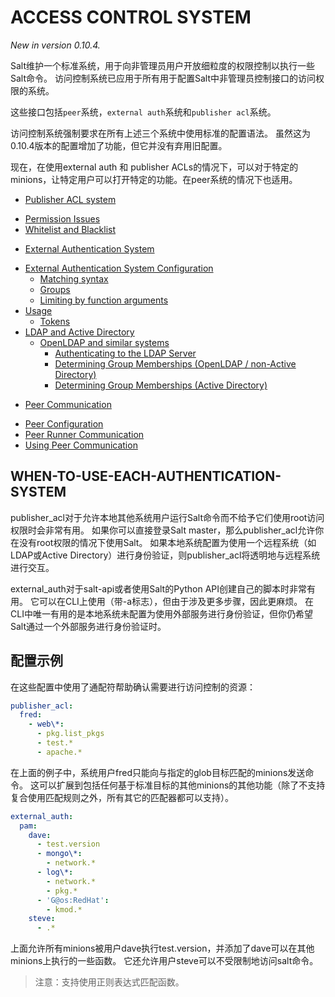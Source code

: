 # ACCESS CONTROL SYSTEM
*New in version 0.10.4.*

Salt维护一个标准系统，用于向非管理员用户开放细粒度的权限控制以执行一些Salt命令。 访问控制系统已应用于所有用于配置Salt中非管理员控制接口的访问权限的系统。

这些接口包括`peer`系统，`external auth`系统和`publisher acl`系统。

访问控制系统强制要求在所有上述三个系统中使用标准的配置语法。 虽然这为0.10.4版本的配置增加了功能，但它并没有弃用旧配置。

现在，在使用external auth 和 publisher ACLs的情况下，可以对于特定的minions，让特定用户可以打开特定的功能。在peer系统的情况下也适用。

+ [Publisher ACL system](https://github.com/watermelonbig/SaltStack-Chinese-ManualBook/blob/master/chapter04/04-6-1.Publish-acl-external-auth-peer-communication.md)
 - [Permission Issues](https://github.com/watermelonbig/SaltStack-Chinese-ManualBook/blob/master/chapter04/04-6-1.Publish-acl-external-auth-peer-communication.md#permission-issues)
 - [Whitelist and Blacklist](https://github.com/watermelonbig/SaltStack-Chinese-ManualBook/blob/master/chapter04/04-6-1.Publish-acl-external-auth-peer-communication.md#whitelist-and-blacklist)
+ [External Authentication System](https://docs.saltstack.com/en/latest/topics/eauth/index.html)
 - [External Authentication System Configuration](https://docs.saltstack.com/en/latest/topics/eauth/index.html#external-authentication-system-configuration)
   - [Matching syntax](https://docs.saltstack.com/en/latest/topics/eauth/index.html#matching-syntax)
   - [Groups](https://docs.saltstack.com/en/latest/topics/eauth/index.html#groups)
   - [Limiting by function arguments](https://docs.saltstack.com/en/latest/topics/eauth/index.html#limiting-by-function-arguments)
 - [Usage](https://docs.saltstack.com/en/latest/topics/eauth/index.html#usage)
   - [Tokens](https://docs.saltstack.com/en/latest/topics/eauth/index.html#tokens)
 - [LDAP and Active Directory](https://docs.saltstack.com/en/latest/topics/eauth/index.html#ldap-and-active-directory)
   - [OpenLDAP and similar systems](https://docs.saltstack.com/en/latest/topics/eauth/index.html#openldap-and-similar-systems)
     - [Authenticating to the LDAP Server](https://docs.saltstack.com/en/latest/topics/eauth/index.html#authenticating-to-the-ldap-server)
     - [Determining Group Memberships (OpenLDAP / non-Active Directory)](https://docs.saltstack.com/en/latest/topics/eauth/index.html#determining-group-memberships-openldap-non-active-directory)
     - [Determining Group Memberships (Active Directory)](https://docs.saltstack.com/en/latest/topics/eauth/index.html#determining-group-memberships-active-directory)
+ [Peer Communication](https://docs.saltstack.com/en/latest/ref/peer.html)
 - [Peer Configuration](https://docs.saltstack.com/en/latest/ref/peer.html#peer-configuration)
 - [Peer Runner Communication](https://docs.saltstack.com/en/latest/ref/peer.html#peer-runner-communication)
 - [Using Peer Communication](https://docs.saltstack.com/en/latest/ref/peer.html#using-peer-communication)

## WHEN-TO-USE-EACH-AUTHENTICATION-SYSTEM
publisher_acl对于允许本地其他系统用户运行Salt命令而不给予它们使用root访问权限时会非常有用。 如果你可以直接登录Salt master，那么publisher_acl允许你在没有root权限的情况下使用Salt。 如果本地系统配置为使用一个远程系统（如LDAP或Active Directory）进行身份验证，则publisher_acl将透明地与远程系统进行交互。

external_auth对于salt-api或者使用Salt的Python API创建自己的脚本时非常有用。 它可以在CLI上使用（带-a标志），但由于涉及更多步骤，因此更麻烦。 在CLI中唯一有用的是本地系统未配置为使用外部服务进行身份验证，但你仍希望Salt通过一个外部服务进行身份验证时。

## 配置示例
在这些配置中使用了通配符帮助确认需要进行访问控制的资源：
```yaml
publisher_acl:
  fred:
    - web\*:
      - pkg.list_pkgs
      - test.*
      - apache.*
```
在上面的例子中，系统用户fred只能向与指定的glob目标匹配的minions发送命令。 这可以扩展到包括任何基于标准目标的其他minions的其他功能（除了不支持复合使用匹配规则之外，所有其它的匹配器都可以支持）。
```yaml
external_auth:
  pam:
    dave:
      - test.version
      - mongo\*:
        - network.*
      - log\*:
        - network.*
        - pkg.*
      - 'G@os:RedHat':
        - kmod.*
    steve:
      - .*
```
上面允许所有minions被用户dave执行test.version，并添加了dave可以在其他minions上执行的一些函数。 它还允许用户steve可以不受限制地访问salt命令。

> 注意：支持使用正则表达式匹配函数。
